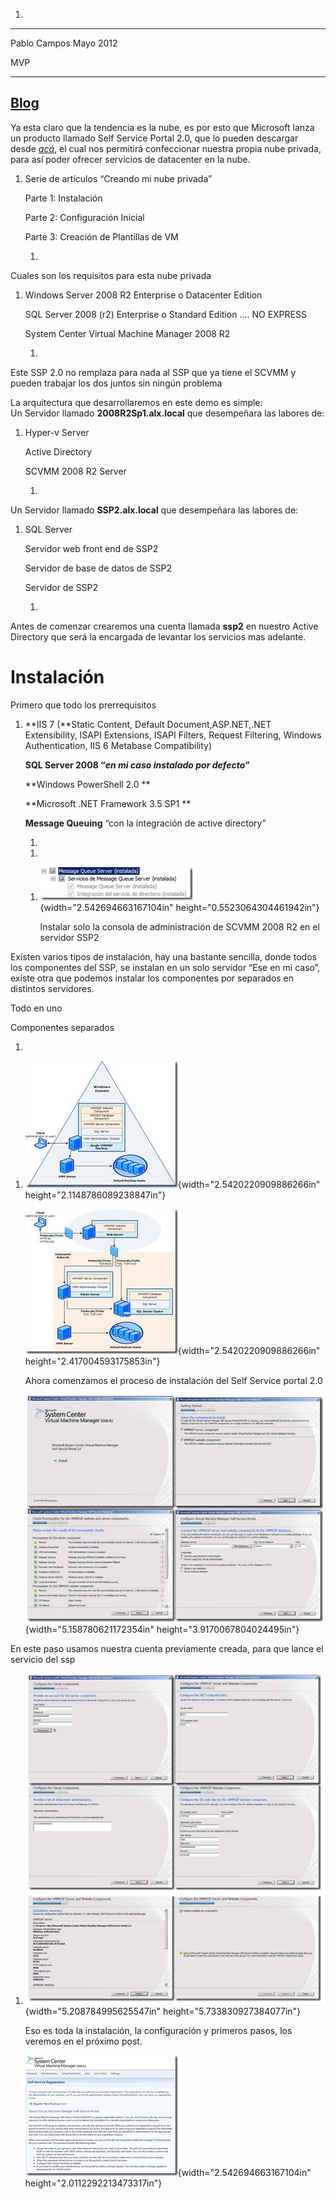 1.  

  ----------------------------------------------------------------
  Pablo Campos                                         Mayo 2012
                                                       
  MVP                                                  
  ---------------------------------------------------- -----------
  [Blog](http://geeks.ms/blogs/pcampos/default.aspx)
  ----------------------------------------------------------------

Ya esta claro que la tendencia es la nube, es por esto que Microsoft
lanza un producto llamado Self Service Portal 2.0, que lo pueden
descargar desde
[*acá*](http://www.microsoft.com/downloads/en/details.aspx?FamilyID=fef38539-ae5a-462b-b1c9-9a02238bb8a7&displaylang=es),
el cual nos permitirá confeccionar nuestra propia nube privada, para así
poder ofrecer servicios de datacenter en la nube.

1.  Serie de artículos “Creando mi nube privada”

    Parte 1: Instalación

    Parte 2: Configuración Inicial

    Parte 3: Creación de Plantillas de VM

    1.  

Cuales son los requisitos para esta nube privada

1.  Windows Server 2008 R2 Enterprise o Datacenter Edition

    SQL Server 2008 (r2) Enterprise o Standard Edition …. NO EXPRESS

    System Center Virtual Machine Manager 2008 R2

    1.  

Este SSP 2.0 no remplaza para nada al SSP que ya tiene el SCVMM y pueden
trabajar los dos juntos sin ningún problema

La arquitectura que desarrollaremos en este demo es simple:\
Un Servidor llamado **2008R2Sp1.alx.local** que desempeñara las labores
de:

1.  Hyper-v Server

    Active Directory

    SCVMM 2008 R2 Server

    1.  

Un Servidor llamado **SSP2.alx.local** que desempeñara las labores de:

1.  SQL Server

    Servidor web front end de SSP2

    Servidor de base de datos de SSP2

    Servidor de SSP2

    1.  

Antes de comenzar crearemos una cuenta llamada **ssp2** en nuestro
Active Directory que será la encargada de levantar los servicios mas
adelante.

Instalación
===========

Primero que todo los prerrequisitos

1.  **IIS 7 (**Static Content, Default Document,ASP.NET,.NET
    Extensibility, ISAPI Extensions, ISAPI Filters, Request Filtering,
    Windows Authentication, IIS 6 Metabase Compatibility)

    **SQL Server 2008 “*en mi caso instalado por defecto*”**

    **Windows PowerShell 2.0 **

    **Microsoft .NET Framework 3.5 SP1 **

    **Message Queuing** “con la integración de active directory”

    1.  

    <!-- -->

    1.  

    <!-- -->

    1.  ![](./media/media/image1.png){width="2.542694663167104in"
        height="0.5523064304461942in"}

        Instalar solo la consola de administración de SCVMM 2008 R2 en
        el servidor SSP2

Existen varios tipos de instalación, hay una bastante sencilla, donde
todos los componentes del SSP, se instalan en un solo servidor “Ese en
mi caso”, existe otra que podemos instalar los componentes por separados
en distintos servidores.

Todo en uno

Componentes separados

1.  

<!-- -->

1.  ![](./media/media/image2.png){width="2.5420220909886266in"
    height="2.1148786089238847in"}

    ![](./media/media/image3.png){width="2.5420220909886266in"
    height="2.417004593175853in"}

    Ahora comenzamos el proceso de instalación del Self Service portal
    2.0

    ![](./media/media/image4.png){width="5.158780621172354in"
    height="3.9170067804024495in"}

En este paso usamos nuestra cuenta previamente creada, para que lance el
servicio del ssp

1.  ![](./media/media/image5.png){width="5.208784995625547in"
    height="5.733830927384077in"}

    Eso es toda la instalación, la configuración y primeros pasos, los
    veremos en el próximo post.

    ![](./media/media/image6.png){width="2.542694663167104in"
    height="2.0112292213473317in"}


